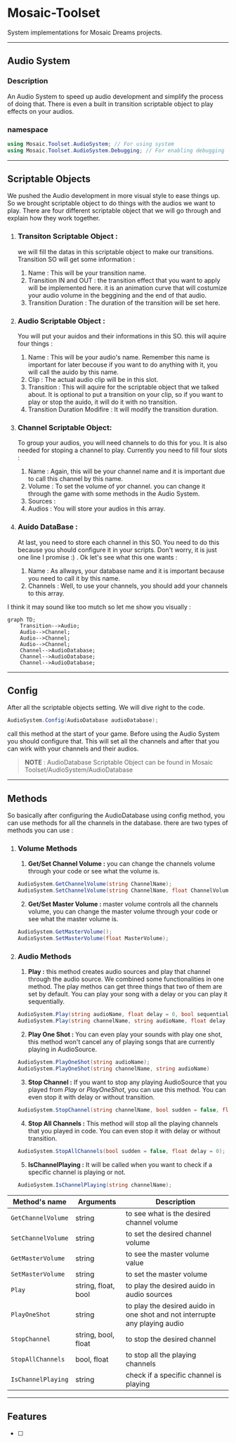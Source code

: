 # Mosaic-Toolset

System implementations for Mosaic Dreams projects.

---

## Audio System

### Description

An Audio System to speed up audio development and simplify the process of doing that. There is even a built in transition scriptable object to play effects on your audios.

### namespace

```C#
using Mosaic.Toolset.AudioSystem; // For using system
using Mosaic.Toolset.AudioSystem.Debugging; // For enabling debugging
```

---

## Scriptable Objects

We pushed the Audio development in more visual style to ease things up. So we brought scriptable object to do things with the audios we want to play. There are four different scriptable object that we will go through and explain how they work together.

1. ### **Transiton Scriptable Object :**

    we will fill the datas in this scriptable object to make our transitions. Transition SO will get some information :

    1. Name : This will be your transition name.
    2. Transition IN and OUT : the transition effect that you want to apply will be implemented here. it is an animation curve that will costumize your audio volume in the beggining and the end of that audio.
    3. Transition Duration : The duration of the transition will be set here.  

2. ### **Audio Scriptable Object :**

    You will put your auidos and their informations in this SO.
    this will aquire four things :

    1. Name : This will be your audio's name. Remember this name is important for later becouse if you want to do anything with it, you will call the auido by this name.
    2. Clip : The actual audio clip will be in this slot.
    3. Transition : This will aquire for the scriptable object that we talked about. It is optional to put a transition on your clip, so if you want to play or stop the auido, it will do it with no transition.
    4. Transition Duration Modifire : It will modify the transition duration.

3. ### **Channel Scriptable Object:**

    To group your audios, you will need channels to do this for you. It is also needed for stoping a channel to play. Currently you need to fill four slots :

    1. Name : Again, this will be your channel name and it is important due to call this channel by this name.
    2. Volume : To set the volume of yor channel. you can change it through the game with some methods in the Audio System.
    3. Sources :
    4. Audios : You will store your audios in this array.

4. ### **Auido DataBase :**

    At last, you need to store each channel in this SO. You need to do this because you should configure it in your scripts. Don't worry, it is just one line I promise :) .
    Ok let's see what this one wants :

    1. Name : As allways, your database name and it is important because you need to call it by this name.
    2. Channels : Well, to use your channels, you should add your channels to this array.

I think it may sound like too mutch so let me show you visually :

```mermaid
graph TD;
    Transition-->Audio;
    Audio-->Channel;
    Audio-->Channel;
    Audio-->Channel;
    Channel-->AudioDatabase;
    Channel-->AudioDatabase;
    Channel-->AudioDatabase;
```

---

## Config

After all the scriptable objects setting. We will dive right to the code.

```C#
AudioSystem.Config(AudioDatabase audioDatabase);
```

call this method at the start of your game. Before using the Audio System you should configure that. This will set all the channels and after that you can wirk with your channels and their audios.

> **NOTE** : AudioDatabase Scriptable Object can be found in Mosaic Toolset/AudioSystem/AudioDatabase

---

## Methods

So basically after configuring the AudioDatabase using config method, you can use methods for all the channels in the database. there are two types of methods you can use :

1. ### Volume Methods

    1. **Get/Set Channel Volume :** you can change the channels volume through your code or see what the volume is.

    ```C#
    AudioSystem.GetChannelVolume(string ChannelName);
    AudioSystem.SetChannelVolume(string ChannelName, float ChannelVolume);
    ```

    2. **Get/Set Master Volume :** master volume controls all the channels volume, you can change the master volume through your code or see what the master volume is.

    ```C#
    AudioSystem.GetMasterVolume();
    AudioSystem.SetMasterVolume(float MasterVolume);
    ```

2. ### Audio Methods

    1. **Play :** this method creates audio sources and play that channel through the audio source. We combined some functionalities in one method. The play methos can get three things that two of them are set by default. You can play your song with a delay or you can play it sequentially.

    ```C#
    AudioSystem.Play(string audioName, float delay = 0, bool sequential = false);
    AudioSystem.Play(string channelName, string audioName, float delay = 0, bool sequential = false);
    ```

    2. **Play One Shot :** You can even play your sounds with play one shot, this method won't cancel any of playing songs that are currently playing in AudioSource.

    ```C#
    AudioSystem.PlayOneShot(string audioName);
    AudioSystem.PlayOneShot(string channelName, string audioName)
    ```

    3. **Stop Channel :** If you want to stop any playing AudioSource that you played from *Play* or *PlayOneShot*, you can use this method. You can even stop it with delay or without transition.

    ```C#
    AudioSystem.StopChannel(string channelName, bool sudden = false, float delay = 0);
    ```

    4. **Stop All Channels :** This method will stop all the playing channels that you played in code. You can even stop it with delay or without transition.

    ```C#
    AudioSystem.StopAllChannels(bool sudden = false, float delay = 0);
    ```

    5. **IsChannelPlaying :** It will be called when you want to check if a specific channel is playing or not.

    ```C#
    AudioSystem.IsChannelPlaying(string channelName);
    ```

| Method's name | Arguments | Description |
| ------------- | --------- | ----------- |
| `GetChannelVolume` | string | to see what is the desired channel volume|
| `SetChannelVolume` | string | to set the desired channel volume|
| `GetMasterVolume` | string | to see the master volume value|
| `SetMasterVolume` | string | to set the master volume |
| `Play` | string, float, bool | to play the desired auido in audio sources|
| `PlayOneShot` | string | to play the desired auido in one shot and not interrupte any playing audio |
| `StopChannel` | string, bool, float | to stop the desired channel |
| `StopAllChannels` | bool, float | to stop all the playing channels |
|`IsChannelPlaying`| string | check if a specific channel is playing |

---

## Features

- [ ]